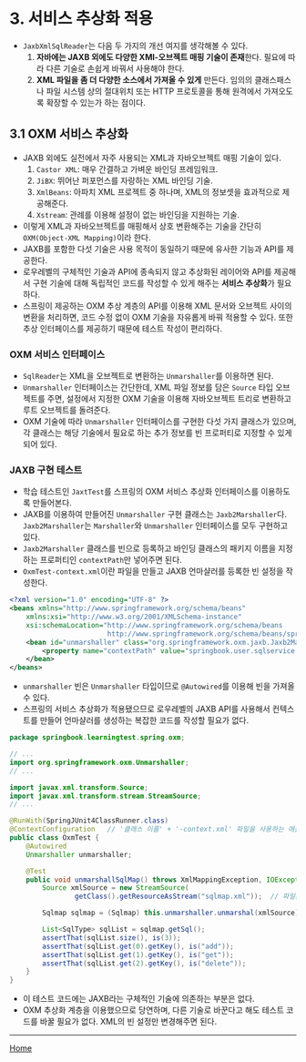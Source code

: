 # 3. 서비스 추상화 적용

- `JaxbXmlSqlReader`는 다음 두 가지의 개선 여지를 생각해볼 수 있다.
    1. **자바에는 JAXB 외에도 다양한 XMl-오브젝트 매핑 기술이 존재**한다. 필요에 따라 다른 기술로 손쉽게 바꿔서 사용해야 한다.
    2. **XML 파일을 좀 더 다양한 소스에서 가져올 수 있게** 만든다. 임의의 클래스패스나 파일 시스템 상의 절대위치 또는 HTTP 프로토콜을 통해 원격에서 가져오도록 확장할 수 있는가 하는 점이다.


## 3.1 OXM 서비스 추상화

- JAXB 외에도 실전에서 자주 사용되는 XML과 자바오브젝트 매핑 기술이 있다.
    1. `Castor XML`: 매우 간결하고 가벼운 바인딩 프레임워크.
    2. `JiBX`: 뛰어난 퍼포먼스를 자랑하는 XML 바인딩 기술.
    3. `XmlBeans`: 아파치 XML 프로젝트 중 하나며, XML의 정보셋을 효과적으로 제공해준다.
    4. `Xstream`: 관례를 이용해 설정이 없는 바인딩을 지원하는 기술.
- 이렇게 XML과 자바오브젝트를 매핑해서 상호 변환해주는 기술을 간단히 `OXM(Object-XML Mapping)`이라 한다.
- JAXB를 포함한 다섯 기술은 사용 목적이 동일하기 때문에 유사한 기능과 API를 제공한다.
- 로우레벨의 구체적인 기술과 API에 종속되지 않고 추상화된 레이어와 API를 제공해서 구현 기술에 대해 독립적인 코드를 작성할 수 있게 해주는 **서비스 추상화**가 필요하다.
- 스프링이 제공하는 OXM 추상 계층의 API를 이용해 XML 문서와 오브젝트 사이의 변환을 처리하면, 코드 수정 없이 OXM 기술을 자유롭게 바꿔 적용할 수 있다. 또한 추상 인터페이스를 제공하기 때문에 테스트 작성이 편리하다.

### OXM 서비스 인터페이스

- `SqlReader`는 XML을 오브젝트로 변환하는 `Unmarshaller`를 이용하면 된다.
- `Unmarshaller` 인터페이스는 간단한데, XML 파일 정보를 담은 `Source` 타입 오브젝트를 주면, 설정에서 지정한 OXM 기술을 이용해 자바오브젝트 트리로 변환하고 루트 오브젝트를 돌려준다.
- OXM 기술에 따라 `Unmarshaller` 인터페이스를 구현한 다섯 가지 클래스가 있으며, 각 클래스는 해당 기술에서 필요로 하는 추가 정보를 빈 프로퍼티로 지정할 수 있게 되어 있다.

### JAXB 구현 테스트

- 학습 테스트인 `JaxtTest`를 스프링의 OXM 서비스 추상화 인터페이스를 이용하도록 만들어본다.
- JAXB를 이용하여 만들어진 `Unmarshaller` 구현 클래스는 `Jaxb2Marshaller`다. `Jaxb2Marshaller`는 `Marshaller`와 `Unmarshaller` 인터페이스를 모두 구현하고 있다.
- `Jaxb2Marshaller` 클래스를 빈으로 등록하고 바인딩 클래스의 패키지 이름을 지정하는 프로퍼티인 `contextPath`만 넣어주면 된다.
- `OxmTest-context.xml`이란 파일을 만들고 JAXB 언마샬러를 등록한 빈 설정을 작성한다.

```xml
<?xml version="1.0" encoding="UTF-8" ?>
<beans xmlns="http://www.springframework.org/schema/beans"
    xmlns:xsi="http://www.w3.org/2001/XMLSchema-instance"
    xsi:schemaLocation="http://www.springframework.org/schema/beans
                        http://www.springframework.org/schema/beans/spring-beans-3.0.xsd">
    <bean id="unmarshaller" class="org.springframework.oxm.jaxb.Jaxb2Marshaller">
        <property name="contextPath" value="springbook.user.sqlservice.jaxb" />
    </bean>
</beans>
```

- `unmarshaller` 빈은 `Unmarshaller` 타입이므로 `@Autowired`를 이용해 빈을 가져올 수 있다.
- 스프링의 서비스 추상화가 적용됐으므로 로우레벨의 JAXB API를 사용해서 컨텍스트를 만들어 언마샬러를 생성하는 복잡한 코드를 작성할 필요가 없다.

```java
package springbook.learningtest.spring.oxm;

// ...
import org.springframework.oxm.Unmarshaller;
// ...

import javax.xml.transform.Source;
import javax.xml.transform.stream.StreamSource;
// ...

@RunWith(SpringJUnit4ClassRunner.class)
@ContextConfiguration   // '클래스 이름' + '-context.xml' 파일을 사용하는 애플리케이션 컨텍스트 생성
public class OxmTest {
    @Autowired
    Unmarshaller unmarshaller;

    @Test
    public void unmarshallSqlMap() throws XmlMappingException, IOException {
        Source xmlSource = new StreamSource(
                getClass().getResourceAsStream("sqlmap.xml"));  // 파일은 같은 패키지로 복사

        Sqlmap sqlmap = (Sqlmap) this.unmarshaller.unmarshal(xmlSource);

        List<SqlType> sqlList = sqlmap.getSql();
        assertThat(sqlList.size(), is(3));
        assertThat(sqlList.get(0).getKey(), is("add"));
        assertThat(sqlList.get(1).getKey(), is("get"));
        assertThat(sqlList.get(2).getKey(), is("delete"));
    }
}
```

- 이 테스트 코드에는 JAXB라는 구체적인 기술에 의존하는 부분은 없다.
- OXM 추상화 계층을 이용했으므로 당연하며, 다른 기술로 바꾼다고 해도 테스트 코드를 바꿀 필요가 없다. XML의 빈 설정만 변경해주면 된다.

---
[Home](./index.md)
